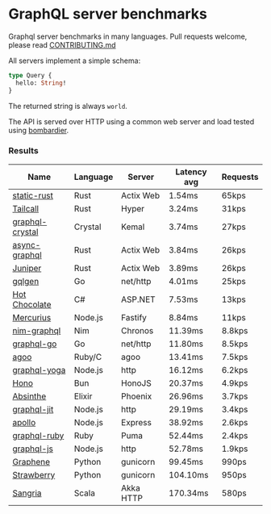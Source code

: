 <!-- README.md is generated from README.ecr, do not edit -->

# GraphQL server benchmarks

Graphql server benchmarks in many languages. Pull requests welcome, please read [CONTRIBUTING.md](CONTRIBUTING.md)

All servers implement a simple schema:

```graphql
type Query {
  hello: String!
}
```

The returned string is always `world`.

The API is served over HTTP using a common web server and load tested using [bombardier](https://github.com/codesenberg/bombardier).

### Results

| Name                          | Language      | Server          | Latency avg      | Requests      |
| ----------------------------  | ------------- | --------------- | ---------------- | ------------- |
| [static-rust](https://actix.rs/) | Rust | Actix Web | 1.54ms | 65kps |
| [Tailcall](https://tailcall.run/) | Rust | Hyper | 3.24ms | 31kps |
| [graphql-crystal](https://github.com/graphql-crystal/graphql) | Crystal | Kemal | 3.74ms | 27kps |
| [async-graphql](https://github.com/async-graphql/async-graphql) | Rust | Actix Web | 3.84ms | 26kps |
| [Juniper](https://github.com/graphql-rust/juniper) | Rust | Actix Web | 3.89ms | 26kps |
| [gqlgen](https://github.com/99designs/gqlgen) | Go | net/http | 4.01ms | 25kps |
| [Hot Chocolate](https://github.com/ChilliCream/hotchocolate) | C# | ASP.NET | 7.53ms | 13kps |
| [Mercurius](https://github.com/mercurius-js/mercurius) | Node.js | Fastify | 8.84ms | 11kps |
| [nim-graphql](https://github.com/status-im/nim-graphql) | Nim | Chronos | 11.39ms | 8.8kps |
| [graphql-go](https://github.com/graphql-go/graphql) | Go | net/http | 11.80ms | 8.5kps |
| [agoo](https://github.com/ohler55/agoo) | Ruby/C | agoo | 13.41ms | 7.5kps |
| [graphql-yoga](https://github.com/dotansimha/graphql-yoga) | Node.js | http | 16.12ms | 6.2kps |
| [Hono](https://github.com/honojs/graphql-server) | Bun | HonoJS | 20.37ms | 4.9kps |
| [Absinthe](https://github.com/absinthe-graphql/absinthe) | Elixir | Phoenix | 26.96ms | 3.7kps |
| [graphql-jit](https://github.com/zalando-incubator/graphql-jit) | Node.js | http | 29.19ms | 3.4kps |
| [apollo](https://github.com/apollographql/apollo-server) | Node.js | Express | 38.92ms | 2.6kps |
| [graphql-ruby](https://github.com/rmosolgo/graphql-ruby) | Ruby | Puma | 52.44ms | 2.4kps |
| [graphql-js](https://github.com/graphql/graphql-js) | Node.js | http | 52.78ms | 1.9kps |
| [Graphene](https://github.com/graphql-python/graphene) | Python | gunicorn | 99.45ms | 990ps |
| [Strawberry](https://github.com/strawberry-graphql/strawberry) | Python | gunicorn | 104.10ms | 950ps |
| [Sangria](https://github.com/sangria-graphql/sangria) | Scala | Akka HTTP | 170.34ms | 580ps |
